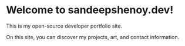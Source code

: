 # Welcome to sandeepshenoy.dev!

This is my open-source developer portfolio site.

On this site, you can discover my projects, art, and contact information.
